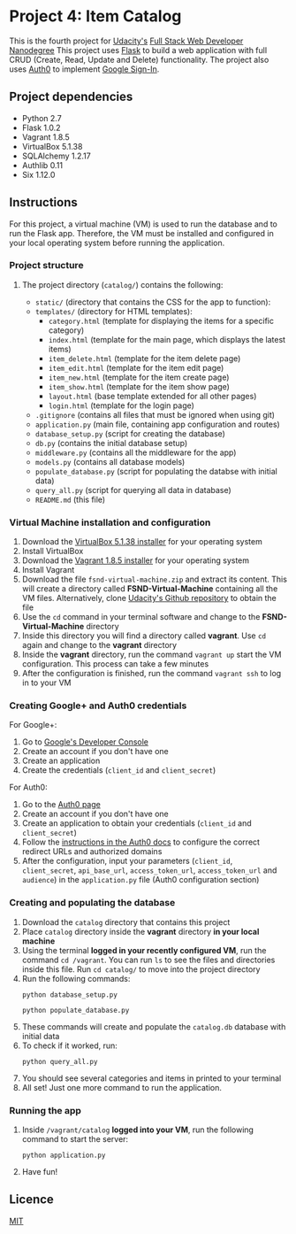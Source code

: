 # Project 4: Item Catalog

This is the fourth project for [Udacity's](https://www.udacity.com/) [Full Stack Web Developer Nanodegree](https://www.udacity.com/course/full-stack-web-developer-nanodegree--nd004)
This project uses [Flask](https://flask.palletsprojects.com/en/1.1.x/) to build a web application with full CRUD (Create, Read, Update and Delete) functionality.
The project also uses [Auth0](https://auth0.com/) to implement [Google Sign-In](https://developers.google.com/+/web/signin/).

## Project dependencies

* Python 2.7
* Flask 1.0.2
* Vagrant 1.8.5
* VirtualBox 5.1.38
* SQLAlchemy 1.2.17
* Authlib 0.11
* Six 1.12.0

## Instructions

For this project, a virtual machine (VM) is used to run the database and to run the Flask app.
Therefore, the VM must be installed and configured in your local operating system before running the application.

### Project structure

1. The project directory (`catalog/`) contains the following:

    * `static/` (directory that contains the CSS for the app to function):
    * `templates/` (directory for HTML templates):
        * `category.html` (template for displaying the items for a specific category)
        * `index.html` (template for the main page, which displays the latest items)
        * `item_delete.html` (template for the item delete page)
        * `item_edit.html` (template for the item edit page)
        * `item_new.html` (template for the item create page)
        * `item_show.html` (template for the item show page)
        * `layout.html` (base template extended for all other pages)
        * `login.html` (template for the login page)
    * `.gitignore` (contains all files that must be ignored when using git)
    * `application.py` (main file, containing app configuration and routes)
    * `database_setup.py` (script for creating the database)
    * `db.py` (contains the initial database setup)
    * `middleware.py` (contains all the middleware for the app)
    * `models.py` (contains all database models)
    * `populate_database.py` (script for populating the databse with initial data)
    * `query_all.py` (script for querying all data in database)
    * `README.md` (this file)

### Virtual Machine installation and configuration

1. Download the [VirtualBox 5.1.38 installer](https://www.virtualbox.org/wiki/Download_Old_Builds_5_1) for your operating system
1. Install VirtualBox
1. Download the [Vagrant 1.8.5 installer](https://releases.hashicorp.com/vagrant/1.8.5/) for your operating system
1. Install Vagrant
1. Download the file `fsnd-virtual-machine.zip` and extract its content. This will create a directory called **FSND-Virtual-Machine** containing all the VM files. Alternatively, clone [Udacity's Github repository](https://github.com/udacity/fullstack-nanodegree-vm) to obtain the file
1. Use the `cd` command in your terminal software and change to the **FSND-Virtual-Machine** directory
1. Inside this directory you will find a directory called **vagrant**. Use `cd` again and change to the **vagrant** directory
1. Inside the **vagrant** directory, run the command `vagrant up` start the VM configuration. This process can take a few minutes
1. After the configuration is finished, run the command `vagrant ssh` to log in to your VM

### Creating Google+ and Auth0 credentials

For Google+:
1. Go to [Google's Developer Console](https://console.developers.google.com)
1. Create an account if you don't have one
1. Create an application
1. Create the credentials (`client_id` and `client_secret`)

For Auth0:
1. Go to the [Auth0 page](https://auth0.com/)
1. Create an account if you don't have one
1. Create an application to obtain your credentials (`client_id` and `client_secret`)
1. Follow the [instructions in the Auth0 docs](https://auth0.com/docs/connections/social/google#access-google-s-api-) to configure the correct redirect URLs and authorized domains
1. After the configuration, input your parameters (`client_id`, `client_secret`, `api_base_url`, `access_token_url`, `access_token_url` and `audience`) in the `application.py` file (Auth0 configuration section)

### Creating and populating the database

1. Download the `catalog` directory that contains this project
1. Place `catalog` directory inside the **vagrant** directory **in your local machine**
1. Using the terminal **logged in your recently configured VM**, run the command `cd /vagrant`. You can run `ls` to see the files and directories inside this file. Run `cd catalog/` to move into the project directory
1. Run the following commands:
    ```
    python database_setup.py
    ```
    ```
    python populate_database.py
    ```
1. These commands will create and populate the `catalog.db` database with initial data
1. To check if it worked, run:
    ```
    python query_all.py
    ```
1. You should see several categories and items in printed to your terminal
1. All set! Just one more command to run the application.

### Running the app

1. Inside `/vagrant/catalog` **logged into your VM**, run the following command to start the server:
    ```
    python application.py
    ```
1. Have fun!

## Licence

[MIT](https://opensource.org/licenses/MIT)
